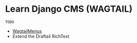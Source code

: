 # Learn Django CMS (WAGTAIL)

```
TODO
```
- [WagtailMenus](https://github.com/jazzband/wagtailmenus)
- Extend the Draftail RichText
